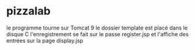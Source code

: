 # pizzalab
le programme tourne sur Tomcat 9
le dossier template est placé dans le disque C
l'enregistrement se fait sur le passe register.jsp
et l'affiche des entrées sur la page display.jsp
